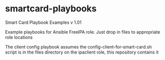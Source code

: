 # smartcard-playbooks
Smart Card Playbook Examples v 1.01

Example playbooks for Ansible FreeIPA role.  Just drop in files to appropriate role locations

The client config playbook assumes the config-client-for-smart-card.sh script is in the files directory on the ipaclient role, this repository contains it
